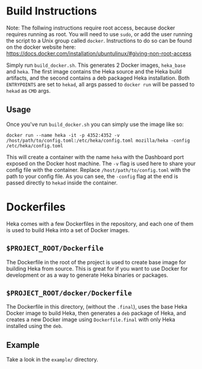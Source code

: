 Build Instructions
==================

Note: The follwing instructions require root access, because docker requires running as
root. You will need to use `sudo`, or add the user running the script to a
Unix group called `docker`. Instructions to do so can be found on the docker website
here: https://docs.docker.com/installation/ubuntulinux/#giving-non-root-access

Simply run `build_docker.sh`. This generates 2 Docker images, `heka_base` and `heka`.
The first image contains the Heka source and the Heka build artifacts, and the second
contains a deb packaged Heka installation. Both `ENTRYPOINTS` are set to `hekad`,
all args passed to `docker run` will be passed to `hekad` as `CMD` args.

Usage
-----

Once you've run `build_docker.sh` you can simply use the image like so:

````
docker run --name heka -it -p 4352:4352 -v /host/path/to/config.toml:/etc/heka/config.toml mozilla/heka -config /etc/heka/config.toml
````

This will create a container with the name `heka` with the Dashboard port exposed
on the Docker host machine. The `-v` flag is used here to share your config file
with the container. Replace `/host/path/to/config.toml` with the path to your
config file. As you can see, the `-config` flag at the end is passed directly to
`hekad` inside the container.

Dockerfiles
===========

Heka comes with a few Dockerfiles in the repository, and each one of them is used
to build Heka into a set of Docker images.

## `$PROJECT_ROOT/Dockerfile`

The Dockerfile in the root of the project is used to create base image for
building Heka from source. This is great for if you want to use Docker for
development or as a way to generate Heka binaries or packages.

## `$PROJECT_ROOT/docker/Dockerfile`

The Dockerfile in this directory, (without the `.final`), uses the base Heka
Docker image to build Heka, then generates a `deb` package of Heka, and creates
a new Docker image using `Dockerfile.final` with only Heka installed using the
`deb`.


Example
-------

Take a look in the `example/` directory.

